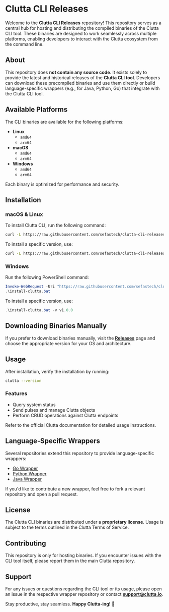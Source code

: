 # Clutta CLI Releases

Welcome to the **Clutta CLI Releases** repository! This repository serves as a central hub for hosting and distributing the compiled binaries of the Clutta CLI tool. These binaries are designed to work seamlessly across multiple platforms, enabling developers to interact with the Clutta ecosystem from the command line.

## About

This repository does **not contain any source code**. It exists solely to provide the latest and historical releases of the **Clutta CLI tool**. Developers can download these precompiled binaries and use them directly or build language-specific wrappers (e.g., for Java, Python, Go) that integrate with the Clutta CLI tool.

## Available Platforms

The CLI binaries are available for the following platforms:

- **Linux**
  - `amd64`
  - `arm64`
- **macOS**
  - `amd64`
  - `arm64`
- **Windows**
  - `amd64`
  - `arm64`

Each binary is optimized for performance and security.

## Installation

### macOS & Linux
To install Clutta CLI, run the following command:

```bash
curl -L https://raw.githubusercontent.com/sefastech/clutta-cli-releases/main/scripts/install-clutta.sh | bash
```

To install a specific version, use:

```bash
curl -L https://raw.githubusercontent.com/sefastech/clutta-cli-releases/main/scripts/install-clutta.sh | bash -s -- -v v1.0.0
```

### Windows
Run the following PowerShell command:

```powershell
Invoke-WebRequest -Uri "https://raw.githubusercontent.com/sefastech/clutta-cli-releases/main/scripts/install-clutta.bat" -OutFile "install-clutta.bat"
.\install-clutta.bat
```

To install a specific version, use:

```powershell
.\install-clutta.bat -v v1.0.0
```

## Downloading Binaries Manually

If you prefer to download binaries manually, visit the **[Releases](https://github.com/sefastech/clutta-cli-releases/releases)** page and choose the appropriate version for your OS and architecture.

## Usage

After installation, verify the installation by running:

```bash
clutta --version
```

### Features
- Query system status
- Send pulses and manage Clutta objects
- Perform CRUD operations against Clutta endpoints

Refer to the official Clutta documentation for detailed usage instructions.

## Language-Specific Wrappers

Several repositories extend this repository to provide language-specific wrappers:

- [Go Wrapper](https://github.com/sefastech/clutta-go)
- [Python Wrapper](https://github.com/sefastech/clutta-python)
- [Java Wrapper](https://github.com/sefastech/clutta-java)

If you'd like to contribute a new wrapper, feel free to fork a relevant repository and open a pull request.

## License

The Clutta CLI binaries are distributed under a **proprietary license**. Usage is subject to the terms outlined in the Clutta Terms of Service.

## Contributing

This repository is only for hosting binaries. If you encounter issues with the CLI tool itself, please report them in the main Clutta repository.

## Support

For any issues or questions regarding the CLI tool or its usage, please open an issue in the respective wrapper repository or contact **support@clutta.io**.

Stay productive, stay seamless. **Happy Clutta-ing!** 🚀